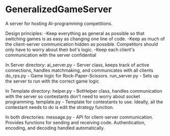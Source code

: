 # GeneralizedGameServer
A server for hosting AI-programming competitions.

Design principles:
    -Keep everything as general as possible so that switching games is as easy as changing one line of code.
    -Keep as much of the client-server communication hidden as possible. Competitors should only have to worry about their bot's logic.
    -Keep each client's communication with the server confidential

In Server directory:
    ai_server.py - Server class, keeps track of active connections, handles matchmaking, and communicates with all clients
    do_rps.py - Game logic for Rock-Paper-Scissors.
    run_server.py - Sets up the server to run with the correct game logic

In Template directory:
    helper.py - BotHelper class, handles communication with the server so contestants don't need to worry about socket programming.
    template.py - Template for contestants to use. Ideally, all the contestant needs to do is edit the strategy function.

In both directories:
    message.py - API for client-server communication. Provides functions for sending and receiving code. Authentication, encoding, and decoding handled automatically.
